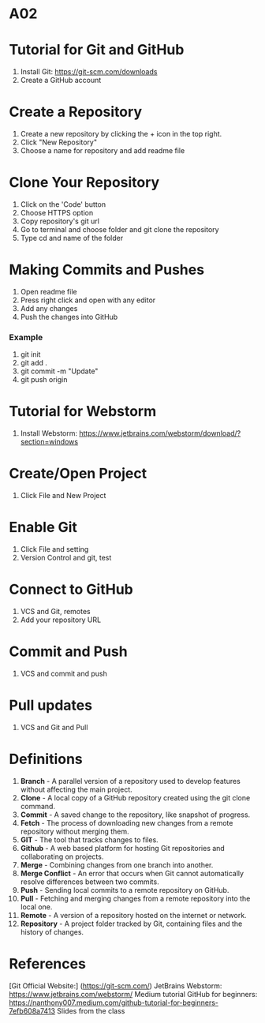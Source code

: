 # A02
# Tutorial for  Git and GitHub
1. Install Git: https://git-scm.com/downloads
2. Create a GitHub account


# Create a Repository
1. Create a new repository by clicking the + icon in the top right.
2. Click "New Repository"
3. Choose a name for repository and add readme file
# Clone Your Repository
1. Click on the 'Code' button
2. Choose HTTPS option
3. Copy repository's git url
4. Go to terminal and choose folder and git clone the repository
5. Type cd and name of the folder


# Making Commits and Pushes
1. Open readme file
2. Press right click and open with any editor
3. Add any changes
4. Push the changes into GitHub
### Example
1. git init
2. git add .
3. git commit -m "Update"
4. git push origin


# Tutorial for Webstorm
1. Install Webstorm: https://www.jetbrains.com/webstorm/download/?section=windows


# Create/Open Project
1. Click File and New Project


# Enable Git
1. Click File and setting
2. Version Control and git, test


# Connect to GitHub
1. VCS and Git, remotes
2. Add your repository URL

# Commit and Push
1. VCS and commit and push


# Pull updates
1. VCS and Git and Pull


# Definitions
1. **Branch** - A parallel version of a repository used to develop features without affecting the main project. 
2. **Clone** - A local copy of a GitHub repository created using the git clone command.
3. **Commit** - A saved change to the repository, like snapshot of progress.
4. **Fetch** - The process of downloading new changes from a remote repository without merging them.
5. **GIT** - The tool that tracks changes to files.
6. **Github** - A web based platform for hosting Git repositories and collaborating on projects.
7. **Merge** - Combining changes from one branch into another.
8. **Merge Conflict** - An error that occurs when Git cannot automatically resolve differences between two commits.
9. **Push** - Sending local commits to a remote repository on GitHub.
10. **Pull** - Fetching and merging changes from a remote repository into the local one.
11. **Remote** - A version of a repository hosted on the internet or network.
12. **Repository** - A project folder tracked by Git, containing files and the history of changes.


# References
[Git Official Website:] (https://git-scm.com/)
JetBrains Webstorm: https://www.jetbrains.com/webstorm/
Medium tutorial GitHub for beginners: https://nanthony007.medium.com/github-tutorial-for-beginners-7efb608a7413
Slides from the class

